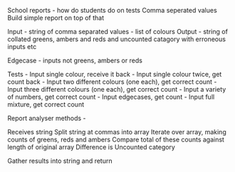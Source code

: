 School reports - how do students do on tests
Comma seperated values
Build simple report on top of that

Input - string of comma separated values - list of colours
Output - string of collated greens, ambers and reds and uncounted catagory with erroneous inputs etc

Edgecase - inputs not greens, ambers or reds

Tests - Input single colour, receive it back
      - Input single colour twice, get count back
      - Input two different colours (one each), get correct count
      - Input three different colours (one each), get correct count
      - Input a variety of numbers, get correct count
      - Input edgecases, get count
      - Input full mixture, get correct count

Report analyser methods - 

Receives string
Split string at commas into array
Iterate over array, making counts of greens, reds and ambers
Compare total of these counts against length of original array
Difference is Uncounted category

Gather results into string and return